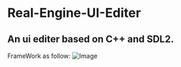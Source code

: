 # Real-Engine-UI-Editer
An ui editer based on C++ and SDL2.
---
FrameWork as follow:
![Image](https://github.com/Jossil/Real-Engine-UI-Editer/blob/main/FrameWork.png)
